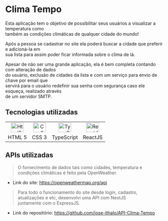 # Clima Tempo

Esta aplicação tem o objetivo de possibilitar seus usuários a visualizar a temperatura como  
também as condições climáticas de qualquer cidade do mundo!

Após a pessoa se cadastrar no site ela poderá buscar a cidade que preferir e adicioná-la em  
sua lista para assim poder ficar informada sobre o clima de lá.

Apesar de não ser uma grande aplicação, ela é bem completa contando com alteração de dados  
do usuário, exclusão de cidades da lista e com um serviço para envio de chave por email que  
servirá para o usuário redefinir sua senha com segurança caso ele esqueça, realizado através  
de um servidor SMTP.

## Tecnologias utilizadas

<table>

  <tr align="center">
    <td><img height="30" width="40" src="https://cdn.jsdelivr.net/gh/devicons/devicon/icons/html5/html5-original.svg" alt="Html5" /></td>
    <td><img height="30" width="40" src="https://cdn.jsdelivr.net/gh/devicons/devicon/icons/css3/css3-original.svg" alt="Css3" /></td>
    <td><img height="30" width="40" src="https://cdn.jsdelivr.net/gh/devicons/devicon/icons/typescript/typescript-original.svg" alt="TypeScript" /></td>
    <td><img height="30" width="40" src="https://cdn.jsdelivr.net/gh/devicons/devicon/icons/react/react-original.svg" alt="ReactJS" /></td>
  </tr>

  <tr>
      <td>HTML 5</td>
      <td>CSS 3</td>
      <td>TypeScript</td>
      <td>ReactJS</td>
  </tr>
</table>

## APIs utilizadas

> O fornecimento de dados tais como cidades, temperatura e condições climáticas é feito pela OpenWeather.

+ Link do site: https://openweathermap.org/api

> Para todo o funcionamento do site desde login, cadastro, atualizações e etc, desenvolvi uma API com NestJS  
> juntamente com o ExpressJS.

+ Link do repositório: https://github.com/jose-ithalo/API-Clima-Tempo

